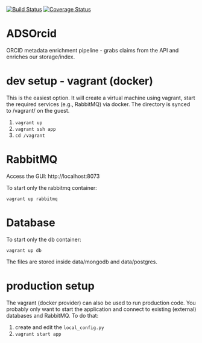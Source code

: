 [![Build Status](https://travis-ci.org/adsabs/ADSOrcid.svg)](https://travis-ci.org/adsabs/ADSOrcid)
[![Coverage Status](https://coveralls.io/repos/adsabs/ADSOrcid/badge.svg)](https://coveralls.io/r/adsabs/ADSOrcid)

# ADSOrcid

ORCID metadata enrichment pipeline - grabs claims from the API and enriches our storage/index.

dev setup - vagrant (docker)
============================

This is the easiest option. It will create a virtual machine using vagrant, start the required services (e.g., RabbitMQ) via docker. The  directory is synced to /vagrant/ on the guest.

1. `vagrant up`
1. `vagrant ssh app`
1. `cd /vagrant`


RabbitMQ
========

Access the GUI: http://localhost:8073

To start only the rabbitmq container:

`vagrant up rabbitmq`


Database
========

To start only the db container:

`vagrant up db`

The files are stored inside data/mongodb and data/postgres.




production setup
================

The vagrant (docker provider) can also be used to run production code. You probably only want to start the
application and connect to existing (external) databases and RabbitMQ. To do that:

1. create and edit the `local_config.py`
1. `vagrant start app`

